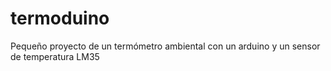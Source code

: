 # termoduino
Pequeño proyecto de un termómetro ambiental con un arduino y un sensor de temperatura LM35
